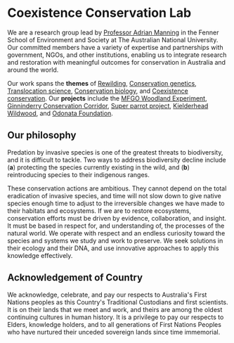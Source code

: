 # Coexistence Conservation Lab

We are a research group lead by [Professor Adrian Manning](https://www.coexistenceconservationlab.org/adrian-manning-profile) in the Fenner School of Environment and Society at The Australian National University. Our committed members have a variety of expertise and partnerships with government, NGOs, and other institutions, enabling us to integrate research and restoration with meaningful outcomes for conservation in Australia and around the world.

Our work spans the **themes** of [Rewilding](https://www.coexistenceconservationlab.org/rewilding), [Conservation genetics](https://www.coexistenceconservationlab.org/conservation-genetics), [Translocation science](https://www.coexistenceconservationlab.org/translocation-science), [Conservation biology](https://www.coexistenceconservationlab.org/conservation-biology), and [Coexistence conservation](https://www.coexistenceconservationlab.org/coexistence-conservation). Our **projects** include the [MFGO Woodland Experiment](https://www.coexistenceconservationlab.org/mulligans-flat-goorooyarroo-woodland-experiment), [Ginninderry Conservation Corridor](https://www.coexistenceconservationlab.org/ginninderry-conservation-corridor), [Super parrot project](https://www.coexistenceconservationlab.org/superb-parrot-project), [Kielderhead Wildwood](https://www.coexistenceconservationlab.org/kielderhead-wildwood), and [Odonata Foundation](https://www.coexistenceconservationlab.org/odonata).

## Our philosophy

Predation by invasive species is one of the greatest threats to biodiversity, and it is difficult to tackle. Two ways to address biodiversity decline include (**a**) protecting the species currently existing in the wild, and (**b**) reintroducing species to their indigenous ranges.

These conservation actions are ambitious. They cannot depend on the total eradication of invasive species, and time will not slow down to give native species enough time to adjust to the irreversible changes we have made to their habitats and ecosystems. If we are to restore ecosystems, conservation efforts must be driven by evidence, collaboration, and insight. It must be based in respect for, and understanding of, the processes of the natural world. We operate with respect and an endless curiosity toward the species and systems we study and work to preserve. We seek solutions in their ecology and their DNA, and use innovative approaches to apply this knowledge effectively.

## Acknowledgement of Country

We acknowledge, celebrate, and pay our respects to Australia's First Nations peoples as this Country's Traditional Custodians and first scientists. It is on their lands that we meet and work, and theirs are among the oldest continuing cultures in human history. It is a privilege to pay our respects to Elders, knowledge holders, and to all generations of First Nations Peoples who have nurtured their unceded sovereign lands since time immemorial.
